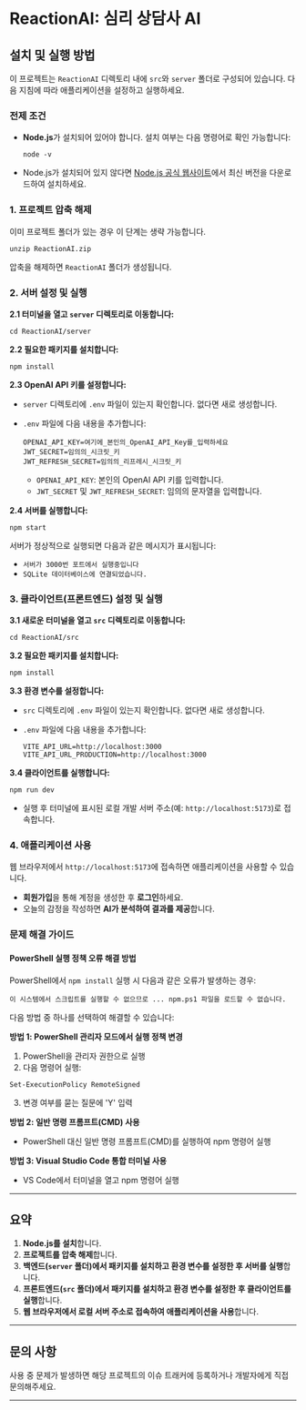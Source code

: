 # ReactionAI: 심리 상담사 AI

## 설치 및 실행 방법

이 프로젝트는 `ReactionAI` 디렉토리 내에 `src`와 `server` 폴더로 구성되어 있습니다. 다음 지침에 따라 애플리케이션을 설정하고 실행하세요.

### **전제 조건**

- **Node.js**가 설치되어 있어야 합니다. 설치 여부는 다음 명령어로 확인 가능합니다:

  ```
  node -v
  ```

- Node.js가 설치되어 있지 않다면 [Node.js 공식 웹사이트](https://nodejs.org/)에서 최신 버전을 다운로드하여 설치하세요.

### **1. 프로젝트 압축 해제**

이미 프로젝트 폴더가 있는 경우 이 단계는 생략 가능합니다.

```
unzip ReactionAI.zip
```

압축을 해제하면 `ReactionAI` 폴더가 생성됩니다.

### **2. 서버 설정 및 실행**

**2.1 터미널을 열고 `server` 디렉토리로 이동합니다:**

```
cd ReactionAI/server
```

**2.2 필요한 패키지를 설치합니다:**

```
npm install
```

**2.3 OpenAI API 키를 설정합니다:**

- `server` 디렉토리에 `.env` 파일이 있는지 확인합니다. 없다면 새로 생성합니다.
- `.env` 파일에 다음 내용을 추가합니다:

  ```
  OPENAI_API_KEY=여기에_본인의_OpenAI_API_Key를_입력하세요
  JWT_SECRET=임의의_시크릿_키
  JWT_REFRESH_SECRET=임의의_리프레시_시크릿_키
  ```

  - `OPENAI_API_KEY`: 본인의 OpenAI API 키를 입력합니다.
  - `JWT_SECRET` 및 `JWT_REFRESH_SECRET`: 임의의 문자열을 입력합니다.

**2.4 서버를 실행합니다:**

```
npm start
```

서버가 정상적으로 실행되면 다음과 같은 메시지가 표시됩니다:

- `서버가 3000번 포트에서 실행중입니다`
- `SQLite 데이터베이스에 연결되었습니다.`

### **3. 클라이언트(프론트엔드) 설정 및 실행**

**3.1 새로운 터미널을 열고 `src` 디렉토리로 이동합니다:**

```
cd ReactionAI/src
```

**3.2 필요한 패키지를 설치합니다:**

```
npm install
```

**3.3 환경 변수를 설정합니다:**

- `src` 디렉토리에 `.env` 파일이 있는지 확인합니다. 없다면 새로 생성합니다.
- `.env` 파일에 다음 내용을 추가합니다:

  ```
  VITE_API_URL=http://localhost:3000
  VITE_API_URL_PRODUCTION=http://localhost:3000
  ```

**3.4 클라이언트를 실행합니다:**

```
npm run dev
```

- 실행 후 터미널에 표시된 로컬 개발 서버 주소(예: `http://localhost:5173`)로 접속합니다.

### **4. 애플리케이션 사용**

웹 브라우저에서 `http://localhost:5173`에 접속하면 애플리케이션을 사용할 수 있습니다.

- **회원가입**을 통해 계정을 생성한 후 **로그인**하세요.
- 오늘의 감정을 작성하면 **AI가 분석하여 결과를 제공**합니다.




### **문제 해결 가이드**

#### PowerShell 실행 정책 오류 해결 방법

PowerShell에서 `npm install` 실행 시 다음과 같은 오류가 발생하는 경우:
```
이 시스템에서 스크립트를 실행할 수 없으므로 ... npm.ps1 파일을 로드할 수 없습니다.
```

다음 방법 중 하나를 선택하여 해결할 수 있습니다:

**방법 1: PowerShell 관리자 모드에서 실행 정책 변경**
1. PowerShell을 관리자 권한으로 실행
2. 다음 명령어 실행:
```
Set-ExecutionPolicy RemoteSigned
```
3. 변경 여부를 묻는 질문에 'Y' 입력

**방법 2: 일반 명령 프롬프트(CMD) 사용**
- PowerShell 대신 일반 명령 프롬프트(CMD)를 실행하여 npm 명령어 실행

**방법 3: Visual Studio Code 통합 터미널 사용**
- VS Code에서 터미널을 열고 npm 명령어 실행

---


## 요약

1. **Node.js를 설치**합니다.
2. **프로젝트를 압축 해제**합니다.
3. **백엔드(`server` 폴더)에서 패키지를 설치하고 환경 변수를 설정한 후 서버를 실행**합니다.
4. **프론트엔드(`src` 폴더)에서 패키지를 설치하고 환경 변수를 설정한 후 클라이언트를 실행**합니다.
5. **웹 브라우저에서 로컬 서버 주소로 접속하여 애플리케이션을 사용**합니다.

---

## 문의 사항

사용 중 문제가 발생하면 해당 프로젝트의 이슈 트래커에 등록하거나 개발자에게 직접 문의해주세요.

---
